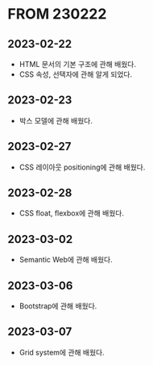 # FROM 230222
## 2023-02-22
- HTML 문서의 기본 구조에 관해 배웠다.
- CSS 속성, 선택자에 관해 알게 되었다.

## 2023-02-23
- 박스 모델에 관해 배웠다.

## 2023-02-27
- CSS 레이아웃 positioning에 관해 배웠다.

## 2023-02-28
- CSS float, flexbox에 관해 배웠다.

## 2023-03-02
- Semantic Web에 관해 배웠다.

## 2023-03-06
- Bootstrap에 관해 배웠다.

## 2023-03-07
- Grid system에 관해 배웠다.
